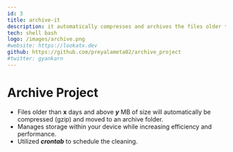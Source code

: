 ```yaml
---
id: 3
title: archive-it
description: it automatically compresses and archives the files older than X days and larger than Y MB, enchancing storage efficiency
tech: shell bash 
logo: /images/archive.png
#website: https://lookatx.dev
github: https://github.com/preyalameta02/archive_project
#twitter: gyankarn
---
```


# Archive Project
- Files older than **x** days and above ***y*** MB of size will automatically be compressed (gzip) and moved to an archive folder.
- Manages storage within your device while increasing efficiency and performance.
- Utilized ***crontab*** to schedule the cleaning.
